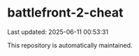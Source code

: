 # battlefront-2-cheat

Last updated: 2025-06-11 00:53:31

This repository is automatically maintained.
